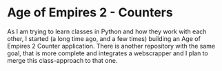 # Age of Empires 2 - Counters 
As I am trying to learn classes in Python and how they work with each other, I started (a long time ago, and a few times) building an Age of Empires 2 Counter application. There is another repository with the same goal, that is more complete and integrates a webscrapper and I plan to merge this class-approach to that one. 
